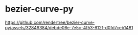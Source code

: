 # bezier-curve-py

https://github.com/rendertree/bezier-curve-py/assets/32849384/debde06e-7e5c-4f53-812f-d0fd7ceb1481
